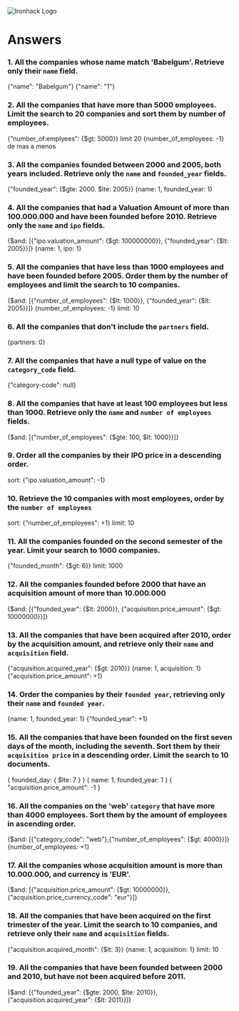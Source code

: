 ![Ironhack Logo](https://i.imgur.com/1QgrNNw.png)

# Answers

### 1. All the companies whose name match 'Babelgum'. Retrieve only their `name` field.

{"name": "Babelgum"}
{"name": "1"}

### 2. All the companies that have more than 5000 employees. Limit the search to 20 companies and sort them by **number of employees**.

{"number_of:emplyees": {$gt: 5000}}
limit 20
{number_of_employees: -1} de mas a menos 

### 3. All the companies founded between 2000 and 2005, both years included. Retrieve only the `name` and `founded_year` fields.

{"founded_year": {$gte: 2000. $lte: 2005}}
{name: 1, founded_year: 1}

### 4. All the companies that had a Valuation Amount of more than 100.000.000 and have been founded before 2010. Retrieve only the `name` and `ipo` fields.

{$and: [{"ipo.valuation_amount": {$gt: 100000000}}, {"founded_year": {$lt: 2005}}]}
{name: 1, ipo: 1} 

### 5. All the companies that have less than 1000 employees and have been founded before 2005. Order them by the number of employees and limit the search to 10 companies.

{$and: [{"number_of_employees": {$lt: 1000}}, {"founded_year": {$lt: 2005}}]}
{number_of_employees: -1}
limit: 10

### 6. All the companies that don't include the `partners` field.

{partners: 0}

### 7. All the companies that have a null type of value on the `category_code` field.

{"category-code": null}

### 8. All the companies that have at least 100 employees but less than 1000. Retrieve only the `name` and `number of employees` fields.

{$and: [{"number_of_employees": {$gte: 100, $lt: 1000}}]}

### 9. Order all the companies by their IPO price in a descending order.

sort: {"ipo.valuation_amount": -1}

### 10. Retrieve the 10 companies with most employees, order by the `number of employees`

sort: {"number_of_employees": +1}
limit: 10

### 11. All the companies founded on the second semester of the year. Limit your search to 1000 companies.

{"founded_month": {$gt: 6}}
limit: 1000

### 12. All the companies founded before 2000 that have an acquisition amount of more than 10.000.000

{$and: [{"founded_year": {$lt: 2000}}, {"acquisition.price_amount": {$gt: 10000000}}]}

### 13. All the companies that have been acquired after 2010, order by the acquisition amount, and retrieve only their `name` and `acquisition` field.

{"acquisition.acquired_year": {$gt: 2010}}
{name: 1, acquisition: 1}
{"acquisition.price_amount": +1}


### 14. Order the companies by their `founded year`, retrieving only their `name` and `founded year`.

{name: 1, founded_year: 1}
{"founded_year": +1}

### 15. All the companies that have been founded on the first seven days of the month, including the seventh. Sort them by their `acquisition price` in a descending order. Limit the search to 10 documents.

{ founded_day: { $lte: 7 } }
{ name: 1, founded_year: 1 }
{ "acquisition.price_amount": -1 }

### 16. All the companies on the 'web' `category` that have more than 4000 employees. Sort them by the amount of employees in ascending order.

{$and: [{"category_code": "web"},{"number_of_employees": {$gt: 4000}}]}
{number_of_employees: +1}

### 17. All the companies whose acquisition amount is more than 10.000.000, and currency is 'EUR'.

{$and: [{"acquisition.price_amount": {$gt: 10000000}}, {"acquisition.price_currency_code": "eur"}]}

### 18. All the companies that have been acquired on the first trimester of the year. Limit the search to 10 companies, and retrieve only their `name` and `acquisition` fields.

{"acquisition.acquired_month": {$lt: 3}}
{name: 1, acquisition: 1}
limit: 10

### 19. All the companies that have been founded between 2000 and 2010, but have not been acquired before 2011.

{$and: [{"founded_year": {$gte: 2000, $lte: 2010}}, {"acquisition.acquired_year": {$lt: 2011}}]}
